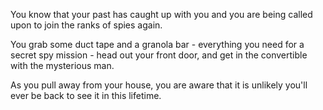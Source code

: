 You know that your past has caught up with you and you are being called upon to join the ranks of spies again. 

You grab some duct tape and a granola bar - everything you need for a secret spy mission - head out your front door, and get in the convertible with the mysterious man. 

As you pull away from your house, you are aware that it is unlikely you'll ever be back to see it in this lifetime. 